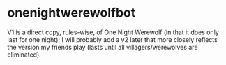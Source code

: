 # onenightwerewolfbot
V1 is a direct copy, rules-wise, of One Night Werewolf (in that it does only last for one night); I will probably add a v2 later that more closely reflects the version my friends play (lasts until all villagers/werewolves are eliminated).
